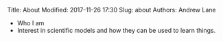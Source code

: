 Title: About
Modified: 2017-11-26 17:30
Slug: about
Authors: Andrew Lane

- Who I am
- Interest in scientific models and how they can be used to learn things. 

